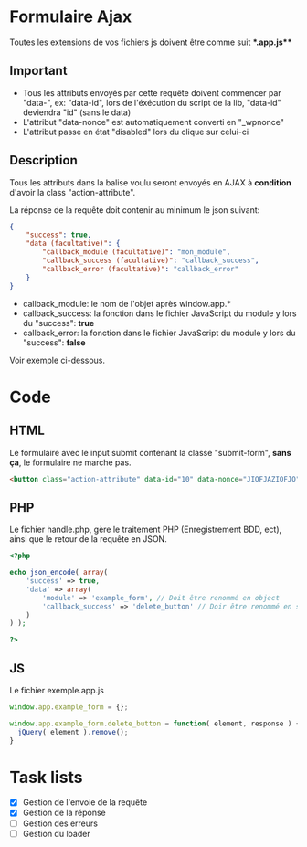 # Formulaire Ajax

Toutes les extensions de vos fichiers js doivent être comme suit __*.app.js**__

## Important

- Tous les attributs envoyés par cette requête doivent commencer par "data-", ex: "data-id", lors de l'éxécution du script de la lib, "data-id" deviendra "id" (sans le data)
- L'attribut "data-nonce" est automatiquement converti en "_wpnonce"
- L'attribut passe en état "disabled" lors du clique sur celui-ci

## Description

Tous les attributs dans la balise voulu seront envoyés en AJAX à **condition** d'avoir la class "action-attribute".

La réponse de la requête doit contenir au minimum le json suivant:
```json
{
	"success": true,
	"data (facultative)": {
		"callback_module (facultative)": "mon_module",
		"callback_success (facultative)": "callback_success",
		"callback_error (facultative)": "callback_error"
	}
}
```

- callback_module: le nom de l'objet après window.app.*
- callback_success: la fonction dans le fichier JavaScript du module y lors du "success": **true**
- callback_error: la fonction dans le fichier JavaScript du module y lors du "success": **false**

Voir exemple ci-dessous.

# Code

## HTML

Le formulaire avec le input submit contenant la classe "submit-form", **sans ça**, le formulaire ne marche pas.

```html
<button class="action-attribute" data-id="10" data-nonce="JIOFJAZIOFJO">Clique moi!</button>
```

## PHP

Le fichier handle.php, gère le traitement PHP (Enregistrement BDD, ect), ainsi que le retour de la requête en JSON.

```php
<?php

echo json_encode( array(
    'success' => true,
    'data' => array(
        'module' => 'example_form', // Doit être renommé en object
        'callback_success' => 'delete_button' // Doir être renommé en success
    )
) );

?>
```

## JS

Le fichier exemple.app.js

```js
window.app.example_form = {};

window.app.example_form.delete_button = function( element, response ) {
  jQuery( element ).remove();
}

```

# Task lists

- [x] Gestion de l'envoie de la requête
- [x] Gestion de la réponse
- [ ] Gestion des erreurs
- [ ] Gestion du loader
